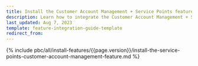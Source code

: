 ```yaml
---
title: Install the Customer Account Management + Service Points feature
description: Learn how to integrate the Customer Account Management + Service Points feature into your project
last_updated: Aug 7, 2023
template: feature-integration-guide-template
redirect_from:
---
```


{% include pbc/all/install-features/{{page.version}}/install-the-service-points-customer-account-management-feature.md %} <!-- To edit, see /_includes/pbc/all/install-features/202311.0/install-the-service-points-customer-account-management-feature.md -->
